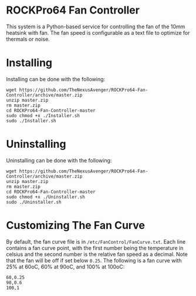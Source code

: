 # ROCKPro64 Fan Controller
This system is a Python-based service for controlling the fan of
the 10mm heatsink with fan. The fan speed is configurable as a text
file to optimize for thermals or noise.

# Installing
Installing can be done with the following:
```
wget https://github.com/TheNexusAvenger/ROCKPro64-Fan-Controller/archive/master.zip
unzip master.zip
rm master.zip
cd ROCKPro64-Fan-Controller-master
sudo chmod +x ./Installer.sh
sudo ./Installer.sh
```

# Uninstalling
Uninstalling can be done with the following:
```
wget https://github.com/TheNexusAvenger/ROCKPro64-Fan-Controller/archive/master.zip
unzip master.zip
rm master.zip
cd ROCKPro64-Fan-Controller-master
sudo chmod +x ./Uninstaller.sh
sudo ./Uninstaller.sh
```

# Customizing The Fan Curve
By default, the fan curve file is in `/etc/FanControl/FanCurve.txt`. Each line
contains a fan curve point, with the first number being the temperature in celsius
and the second number is the relative fan speed as a decimal. Note that the fan will
be off if set below `0.25`.
The following is a fan curve with 25% at 60oC, 60% at 90oC, and 100% at 100oC:
```
60,0.25
90,0.6
100,1
```
